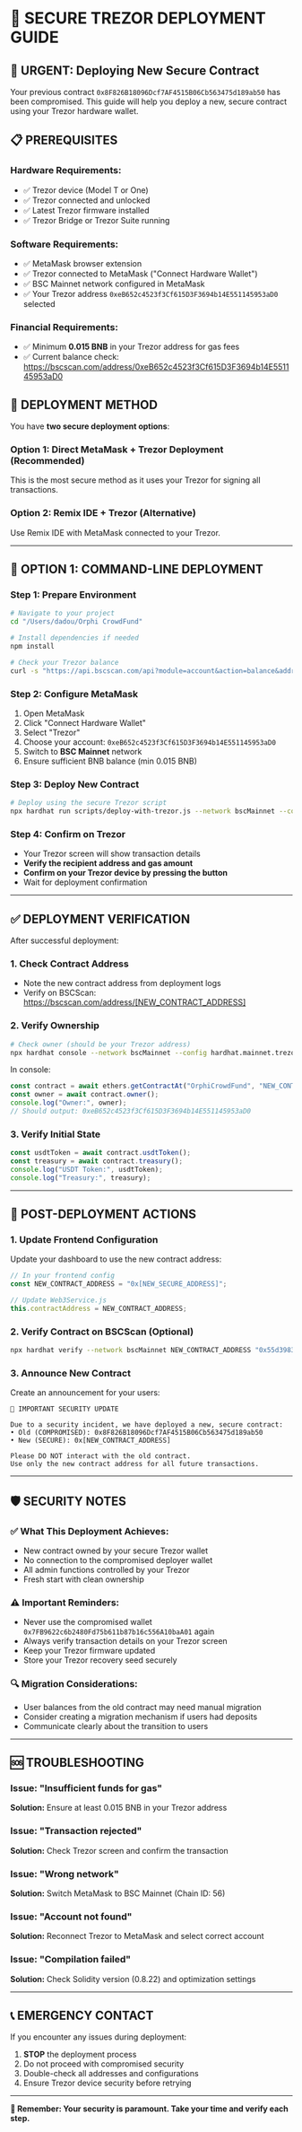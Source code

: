 # 🔐 SECURE TREZOR DEPLOYMENT GUIDE

## 🚨 URGENT: Deploying New Secure Contract

Your previous contract `0x8F826B18096Dcf7AF4515B06Cb563475d189ab50` has been compromised. 
This guide will help you deploy a new, secure contract using your Trezor hardware wallet.

## 📋 PREREQUISITES

### Hardware Requirements:
- ✅ Trezor device (Model T or One)
- ✅ Trezor connected and unlocked
- ✅ Latest Trezor firmware installed
- ✅ Trezor Bridge or Trezor Suite running

### Software Requirements:
- ✅ MetaMask browser extension
- ✅ Trezor connected to MetaMask ("Connect Hardware Wallet")
- ✅ BSC Mainnet network configured in MetaMask
- ✅ Your Trezor address `0xeB652c4523f3Cf615D3F3694b14E551145953aD0` selected

### Financial Requirements:
- ✅ Minimum **0.015 BNB** in your Trezor address for gas fees
- ✅ Current balance check: https://bscscan.com/address/0xeB652c4523f3Cf615D3F3694b14E551145953aD0

## 🔧 DEPLOYMENT METHOD

You have **two secure deployment options**:

### Option 1: Direct MetaMask + Trezor Deployment (Recommended)
This is the most secure method as it uses your Trezor for signing all transactions.

### Option 2: Remix IDE + Trezor (Alternative)
Use Remix IDE with MetaMask connected to your Trezor.

---

## 🚀 OPTION 1: COMMAND-LINE DEPLOYMENT

### Step 1: Prepare Environment
```bash
# Navigate to your project
cd "/Users/dadou/Orphi CrowdFund"

# Install dependencies if needed
npm install

# Check your Trezor balance
curl -s "https://api.bscscan.com/api?module=account&action=balance&address=0xeB652c4523f3Cf615D3F3694b14E551145953aD0&tag=latest&apikey=YourApiKeyToken" | jq
```

### Step 2: Configure MetaMask
1. Open MetaMask
2. Click "Connect Hardware Wallet"
3. Select "Trezor"
4. Choose your account: `0xeB652c4523f3Cf615D3F3694b14E551145953aD0`
5. Switch to **BSC Mainnet** network
6. Ensure sufficient BNB balance (min 0.015 BNB)

### Step 3: Deploy New Contract
```bash
# Deploy using the secure Trezor script
npx hardhat run scripts/deploy-with-trezor.js --network bscMainnet --config hardhat.mainnet.trezor.config.js
```

### Step 4: Confirm on Trezor
- Your Trezor screen will show transaction details
- **Verify the recipient address and gas amount**
- **Confirm on your Trezor device by pressing the button**
- Wait for deployment confirmation

---

## ✅ DEPLOYMENT VERIFICATION

After successful deployment:

### 1. Check Contract Address
- Note the new contract address from deployment logs
- Verify on BSCScan: https://bscscan.com/address/[NEW_CONTRACT_ADDRESS]

### 2. Verify Ownership
```bash
# Check owner (should be your Trezor address)
npx hardhat console --network bscMainnet --config hardhat.mainnet.trezor.config.js
```

In console:
```javascript
const contract = await ethers.getContractAt("OrphiCrowdFund", "NEW_CONTRACT_ADDRESS");
const owner = await contract.owner();
console.log("Owner:", owner);
// Should output: 0xeB652c4523f3Cf615D3F3694b14E551145953aD0
```

### 3. Verify Initial State
```javascript
const usdtToken = await contract.usdtToken();
const treasury = await contract.treasury();
console.log("USDT Token:", usdtToken);
console.log("Treasury:", treasury);
```

---

## 🔧 POST-DEPLOYMENT ACTIONS

### 1. Update Frontend Configuration
Update your dashboard to use the new contract address:

```javascript
// In your frontend config
const NEW_CONTRACT_ADDRESS = "0x[NEW_SECURE_ADDRESS]";

// Update Web3Service.js
this.contractAddress = NEW_CONTRACT_ADDRESS;
```

### 2. Verify Contract on BSCScan (Optional)
```bash
npx hardhat verify --network bscMainnet NEW_CONTRACT_ADDRESS "0x55d398326f99059fF775485246999027B3197955" "0xeB652c4523f3Cf615D3F3694b14E551145953aD0" "0xeB652c4523f3Cf615D3F3694b14E551145953aD0" "0xeB652c4523f3Cf615D3F3694b14E551145953aD0"
```

### 3. Announce New Contract
Create an announcement for your users:

```
🚨 IMPORTANT SECURITY UPDATE

Due to a security incident, we have deployed a new, secure contract:
• Old (COMPROMISED): 0x8F826B18096Dcf7AF4515B06Cb563475d189ab50
• New (SECURE): 0x[NEW_CONTRACT_ADDRESS]

Please DO NOT interact with the old contract.
Use only the new contract address for all future transactions.
```

---

## 🛡️ SECURITY NOTES

### ✅ What This Deployment Achieves:
- New contract owned by your secure Trezor wallet
- No connection to the compromised deployer wallet
- All admin functions controlled by your Trezor
- Fresh start with clean ownership

### ⚠️ Important Reminders:
- Never use the compromised wallet `0x7FB9622c6b2480Fd75b611b87b16c556A10baA01` again
- Always verify transaction details on your Trezor screen
- Keep your Trezor firmware updated
- Store your Trezor recovery seed securely

### 🔍 Migration Considerations:
- User balances from the old contract may need manual migration
- Consider creating a migration mechanism if users had deposits
- Communicate clearly about the transition to users

---

## 🆘 TROUBLESHOOTING

### Issue: "Insufficient funds for gas"
**Solution:** Ensure at least 0.015 BNB in your Trezor address

### Issue: "Transaction rejected"
**Solution:** Check Trezor screen and confirm the transaction

### Issue: "Wrong network"
**Solution:** Switch MetaMask to BSC Mainnet (Chain ID: 56)

### Issue: "Account not found"
**Solution:** Reconnect Trezor to MetaMask and select correct account

### Issue: "Compilation failed"
**Solution:** Check Solidity version (0.8.22) and optimization settings

---

## 📞 EMERGENCY CONTACT

If you encounter any issues during deployment:
1. **STOP** the deployment process
2. Do not proceed with compromised security
3. Double-check all addresses and configurations
4. Ensure Trezor device security before retrying

---

**🔐 Remember: Your security is paramount. Take your time and verify each step.**

